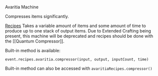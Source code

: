 Avaritia Machine

Compresses items significantly.

<ins>Recipes</ins>
Takes a variable amount of items and some amount of time to produce up to one stack of output items.
Due to Extended Crafting being present, this machine will be deprecated and recipes should be done with the [[Quantum Compressor]].

Built-in method is available:
```
event.recipes.avaritia.compressor(input, output, inputCount, time)
```

Built-in method can also be accessed with `avaritiaRecipes.compressor()`